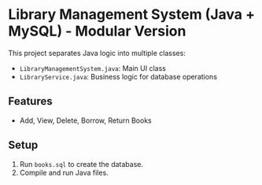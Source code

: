 # Library Management System (Java + MySQL) - Modular Version

This project separates Java logic into multiple classes:
- `LibraryManagementSystem.java`: Main UI class
- `LibraryService.java`: Business logic for database operations

## Features
- Add, View, Delete, Borrow, Return Books

## Setup
1. Run `books.sql` to create the database.
2. Compile and run Java files.
